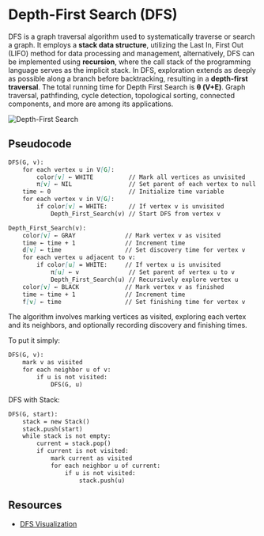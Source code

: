 # Depth-First Search (DFS)

DFS is a graph traversal algorithm used to systematically traverse or search a graph. It employs a **stack data structure**, utilizing the Last In, First Out (LIFO) method for data processing and management, alternatively, DFS can be implemented using **recursion**, where the call stack of the programming language serves as the implicit stack. In DFS, exploration extends as deeply as possible along a branch before backtracking, resulting in a **depth-first traversal**. The total running time for Depth First Search is **θ (V+E)**. Graph traversal, pathfinding, cycle detection, topological sorting, connected components, and more are among its applications.

![Depth-First Search](https://upload.wikimedia.org/wikipedia/commons/7/7f/Depth-First-Search.gif)

## Pseudocode

```markdown
DFS(G, v):
    for each vertex u in V[G]:
        color[v] ← WHITE          // Mark all vertices as unvisited
        π[v] ← NIL                // Set parent of each vertex to null
    time ← 0                      // Initialize time variable
    for each vertex v in V[G]:
        if color[v] = WHITE:      // If vertex v is unvisited
            Depth_First_Search(v) // Start DFS from vertex v

Depth_First_Search(v):
    color[v] ← GRAY              // Mark vertex v as visited
    time ← time + 1              // Increment time
    d[v] ← time                  // Set discovery time for vertex v
    for each vertex u adjacent to v:
        if color[u] = WHITE:     // If vertex u is unvisited
            π[u] ← v              // Set parent of vertex u to v
            Depth_First_Search(u) // Recursively explore vertex u
    color[v] ← BLACK             // Mark vertex v as finished
    time ← time + 1              // Increment time
    f[v] ← time                  // Set finishing time for vertex v
```

The algorithm involves marking vertices as visited, exploring each vertex and its neighbors, and optionally recording discovery and finishing times.

To put it simply:

```markdown
DFS(G, v):
    mark v as visited
    for each neighbor u of v:
        if u is not visited:
            DFS(G, u)
```

DFS with Stack:

```markdown
DFS(G, start):
    stack = new Stack()
    stack.push(start)
    while stack is not empty:
        current = stack.pop()
        if current is not visited:
            mark current as visited
            for each neighbor u of current:
                if u is not visited:
                    stack.push(u)
```

## Resources
* [DFS Visualization](https://www.cs.usfca.edu/~galles/visualization/DFS.html)